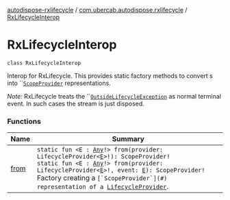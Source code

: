 [autodispose-rxlifecycle](../../index.md) / [com.ubercab.autodispose.rxlifecycle](../index.md) / [RxLifecycleInterop](./index.md)

# RxLifecycleInterop

`class RxLifecycleInterop`

Interop for RxLifecycle. This provides static factory methods to convert s into ``[`ScopeProvider`](#) representations.

*Note:* RxLifecycle treats the ``[`OutsideLifecycleException`](#) as normal terminal event. In such cases the stream is just disposed.

### Functions

| Name | Summary |
|---|---|
| [from](from.md) | `static fun <E : `[`Any`](https://kotlinlang.org/api/latest/jvm/stdlib/kotlin/-any/index.html)`!> from(provider: LifecycleProvider<`[`E`](from.md#E)`>!): ScopeProvider!`<br>`static fun <E : `[`Any`](https://kotlinlang.org/api/latest/jvm/stdlib/kotlin/-any/index.html)`!> from(provider: LifecycleProvider<`[`E`](from.md#E)`>!, event: `[`E`](from.md#E)`): ScopeProvider!`<br>Factory creating a ``[`ScopeProvider`](#) representation of a ``[`LifecycleProvider`](#).  |
